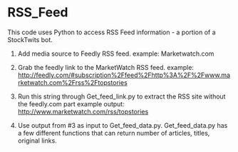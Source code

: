 RSS_Feed
========

This code uses Python to access RSS Feed information - a portion of a StockTwits bot.


1. Add media source to Feedly RSS feed. 
             example: Marketwatch.com

2. Grab the feedly link to the MarketWatch RSS feed. 
             example: http://feedly.com/#subscription%2Ffeed%2Fhttp%3A%2F%2Fwww.marketwatch.com%2Frss%2Ftopstories

3. Run this string through Get_feed_link.py to extract the RSS site without the feedly.com part 
             example output: http://www.marketwatch.com/rss/topstories

4. Use output from #3 as input to Get_feed_data.py. Get_feed_data.py has a few different functions that can return number of articles, titles, original links.
